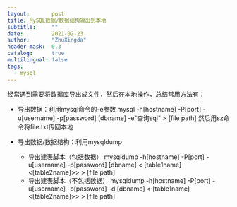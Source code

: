 ```yaml
---
layout:       post
title: MySQL数据/数据结构输出到本地
subtitle:     ""
date:         2021-02-23
author:       "ZhuXingda"
header-mask:  0.3
catalog:      true
multilingual: false
tags:
  - mysql
---
```

经常遇到需要将数据库导出成文件，然后在本地操作，总结常用方法有：
- 导出数据：利用mysql命令的-e参数
  mysql -h[hostname] -P[port] -u[username] -p[password] [dbname] -e"查询sql" > [file path]
  然后用sz命令将file.txt传回本地
  
- 导出数据/数据结构：利用mysqldump
    - 导出建表脚本（包括数据） mysqldump -h[hostname] -P[port] -u[username] -p[password] [dbname] < [table1name] <[table2name]>> > [file path]
    - 导出建表脚本（不包括数据） mysqldump -h[hostname] -P[port] -u[username] -p[password] -d [dbname] < [table1name] <[table2name]>> > [file path]
  
  
